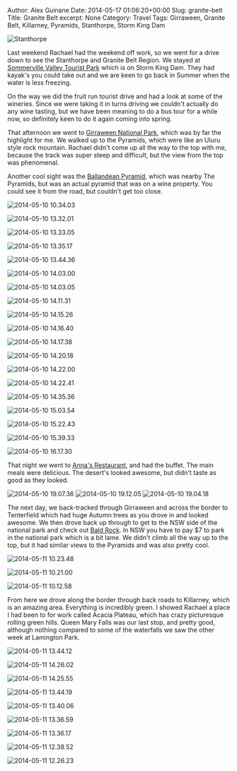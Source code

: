 Author: Alex Guinane
Date: 2014-05-17 01:06:20+00:00
Slug: granite-belt
Title: Granite Belt
excerpt: None
Category: Travel
Tags: Girraween, Granite Belt, Killarney, Pyramids, Stanthorpe, Storm King Dam

![Stanthorpe](/images/2014/2014-05-17-granite-belt/stanthorpe.jpg)

Last weekend Rachael had the weekend off work, so we went for a drive down to see the Stanthorpe and Granite Belt Region. We stayed at [Sommerville Valley Tourist Park](http://www.sommervillevalley.com.au/home.html) which is on Storm King Dam. They had kayak's you could take out and we are keen to go back in Summer when the water is less freezing.

On the way we did the fruit run tourist drive and had a look at some of the wineries. Since we were taking it in turns driving we couldn't actually do any wine tasting, but we have been meaning to do a bus tour for a while now, so definitely keen to do it again coming into spring.

That afternoon we went to [Girraween National Park](http://www.nprsr.qld.gov.au/parks/girraween/), which was by far the highlight for me. We walked up to the Pyramids, which were like an Uluru style rock mountain. Rachael didn't come up all the way to the top with me, because the track was super steep and difficult, but the view from the top was phenomenal.

Another cool sight was the [Ballandean Pyramid](https://en.wikipedia.org/wiki/Ballandean_Pyramid), which was nearby The Pyramids, but was an actual pyramid that was on a wine property. You could see it from the road, but couldn't get too close.

![2014-05-10 10.34.03](/images/2014/2014-05-17-granite-belt/2014-05-10-10-34-03.jpg "Castle Glen")

![2014-05-10 13.32.01](/images/2014/2014-05-17-granite-belt/2014-05-10-13-32-01.jpg)

![2014-05-10 13.33.05](/images/2014/2014-05-17-granite-belt/2014-05-10-13-33-05.jpg)

![2014-05-10 13.35.17](/images/2014/2014-05-17-granite-belt/2014-05-10-13-35-17.jpg)

![2014-05-10 13.44.36](/images/2014/2014-05-17-granite-belt/2014-05-10-13-44-36.jpg)

![2014-05-10 14.03.00](/images/2014/2014-05-17-granite-belt/2014-05-10-14-03-00.jpg)

![2014-05-10 14.03.05](/images/2014/2014-05-17-granite-belt/2014-05-10-14-03-05.jpg)

![2014-05-10 14.11.31](/images/2014/2014-05-17-granite-belt/2014-05-10-14-11-31.jpg)

![2014-05-10 14.15.26](/images/2014/2014-05-17-granite-belt/2014-05-10-14-15-26.jpg)

![2014-05-10 14.16.40](/images/2014/2014-05-17-granite-belt/2014-05-10-14-16-401.jpg)

![2014-05-10 14.17.38](/images/2014/2014-05-17-granite-belt/2014-05-10-14-17-38.jpg)

![2014-05-10 14.20.18](/images/2014/2014-05-17-granite-belt/2014-05-10-14-20-18.jpg)

![2014-05-10 14.22.00](/images/2014/2014-05-17-granite-belt/2014-05-10-14-22-00.jpg)

![2014-05-10 14.22.41](/images/2014/2014-05-17-granite-belt/2014-05-10-14-22-41.jpg)

![2014-05-10 14.35.36](/images/2014/2014-05-17-granite-belt/2014-05-10-14-35-36.jpg)

![2014-05-10 15.03.54](/images/2014/2014-05-17-granite-belt/2014-05-10-15-03-54.jpg)

![2014-05-10 15.22.43](/images/2014/2014-05-17-granite-belt/2014-05-10-15-22-43.jpg "State Border")

![2014-05-10 15.39.33](/images/2014/2014-05-17-granite-belt/2014-05-10-15-39-33.jpg "Ballandean Pyramid")

![2014-05-10 16.17.30](/images/2014/2014-05-17-granite-belt/2014-05-10-16-17-30.jpg "Storm King Dam")

That night we went to [Anna's Restaurant](http://www.annas.com.au/), and had the buffet. The main meals were delicious. The desert's looked awesome, but didn't taste as good as they looked.

![2014-05-10 19.07.36](/images/2014/2014-05-17-granite-belt/annas1.jpg)
![2014-05-10 19.12.05](/images/2014/2014-05-17-granite-belt/annas2.jpg)
![2014-05-10 19.04.18](/images/2014/2014-05-17-granite-belt/annas3.jpg)

The next day, we back-tracked through Girraween and across the border to Tenterfield which had huge Autumn trees as you drove in and looked awesome. We then drove back up through to get to the NSW side of the national park and check out [Bald Rock](http://www.environment.nsw.gov.au/NationalParks/parkHome.aspx?id=n0001). In NSW you have to pay $7 to park in the national park which is a bit lame. We didn't climb all the way up to the top, but it had similar views to the Pyramids and was also pretty cool.

![2014-05-11 10.23.48](/images/2014/2014-05-17-granite-belt/2014-05-11-10-23-48.jpg)

![2014-05-11 10.21.00](/images/2014/2014-05-17-granite-belt/2014-05-11-10-21-00.jpg)

![2014-05-11 10.12.58](/images/2014/2014-05-17-granite-belt/2014-05-11-10-12-58.jpg)

From here we drove along the border through back roads to Killarney, which is an amazing area. Everything is incredibly green. I showed Rachael a place I had been to for work called Acacia Plateau, which has crazy picturesque rolling green hills. Queen Mary Falls was our last stop, and pretty good, although nothing compared to some of the waterfalls we saw the other week at Lamington Park.

![2014-05-11 13.44.12](/images/2014/2014-05-17-granite-belt/2014-05-11-13-44-12.jpg)

![2014-05-11 14.26.02](/images/2014/2014-05-17-granite-belt/2014-05-11-14-26-02.jpg)

![2014-05-11 14.25.55](/images/2014/2014-05-17-granite-belt/2014-05-11-14-25-55.jpg)

![2014-05-11 13.44.19](/images/2014/2014-05-17-granite-belt/2014-05-11-13-44-19.jpg)

![2014-05-11 13.40.06](/images/2014/2014-05-17-granite-belt/2014-05-11-13-40-06.jpg)

![2014-05-11 13.36.59](/images/2014/2014-05-17-granite-belt/2014-05-11-13-36-59.jpg)

![2014-05-11 13.36.17](/images/2014/2014-05-17-granite-belt/2014-05-11-13-36-17.jpg "Queen Mary Falls")

![2014-05-11 12.38.52](/images/2014/2014-05-17-granite-belt/2014-05-11-12-38-52.jpg "Accacia Plataue")

![2014-05-11 12.26.23](/images/2014/2014-05-17-granite-belt/2014-05-11-12-26-23.jpg)

